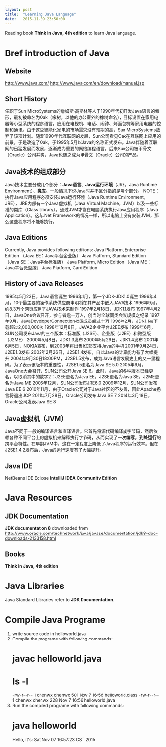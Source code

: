 ```yaml
---
layout: post
title:  "Learning Java Language"
date:   2015-11-09 23:50:00
---
```


Reading book **Think in Java, 4th edition** to learn Java language.

# Bref introduction of Java

## Website
http://www.java.com/
http://www.java.com/en/download/manual.jsp

## Short History
任职于Sun MicroSystems的詹姆斯·高斯林等人于1990年代初开发Java语言的雏形，最初被命名为Oak（橡树，以他的办公室外的橡树命名），目标设置在家用电器等小型系统的程序语言，应用在电视机、电话、闹钟、烤面包机等家用电器的控制和通讯。由于这些智能化家电的市场需求没有预期的高，Sun MicroSystems放弃了该项计划。随着1990年代互联网的发展，Sun公司看见Oak在互联网上应用的前景，于是改造了Oak，于1995年5月以Java的名称正式发布。Java伴随着互联网的迅猛发展而发展，逐渐成为重要的网络编程语言。后来Sun公司被甲骨文（Oracle）公司并购，Java也随之成为甲骨文（Oracle）公司的产品。

## Java技术的组成部分
Java技术主要分成几个部分：**Java语言**、**Java运行环境**（JRE，Java Runtime Environment）、**类库**。一般情况下说Java时并不区分指的是哪个部分。
NOTE：执行Java应用程序必须安装Java运行环境（Java Runtime Environment，JRE），JRE内部有一个Java虚拟机（Java Virtual Machine，JVM）以及一些标准的类库（Class Library）。通过JVM才能在电脑系统执行Java应用程序（Java Application）。这与.Net Framework的情况一样，所以电脑上没有安装JVM，那么这些程序将不能够执行。

## Java Editions
Currently, Java provides following editions:
    Java Platform, Enterprise Edition （Java EE：Java平台企业版）
    Java Platform, Standard Edition （Java SE：Java平台标准版）
    Java Platform, Micro Edition （Java ME：Java平台微型版）
    Java Platform, Card Edition

## History of Java Releases
1995年5月23日，Java语言诞生
1996年1月，第一个JDK-JDK1.0诞生
1996年4月，10个最主要的操作系统供应商申明将在其产品中嵌入JAVA技术
1996年9月，约8.3万个网页应用了JAVA技术来制作
1997年2月18日，JDK1.1发布
1997年4月2日，JavaOne会议召开，参与者逾一万人，创当时全球同类会议规模之纪录
1997年9月，JavaDeveloperConnection社区成员超过十万
1998年2月，JDK1.1被下载超过2,000,000次
1998年12月8日，JAVA2企业平台J2EE发布
1999年6月，SUN公司发布Java的三个版本：标准版（J2SE）、企业版（J2EE）和微型版（J2ME）
2000年5月8日，JDK1.3发布
2000年5月29日，JDK1.4发布
2001年6月5日，NOKIA宣布，到2003年将出售1亿部支持Java的手机
2001年9月24日，J2EE1.3发布
2002年2月26日，J2SE1.4发布，自此Java的计算能力有了大幅提升
2004年9月30日18:00PM，J2SE1.5发布，成为Java语言发展史上的又一里程碑。为了表示该版本的重要性，J2SE1.5更名为Java SE 5.0
2005年6月，JavaOne大会召开，SUN公司公开Java SE 6。此时，Java的各种版本已经更名，以取消其中的数字2：J2EE更名为Java EE，J2SE更名为Java SE，J2ME更名为Java ME
2006年12月，SUN公司发布JRE6.0
2009年12月，SUN公司发布Java EE 6
2010年11月，由于Oracle公司对于Java社区的不友善，因此Apache扬言将退出JCP
2011年7月28日，Oracle公司发布Java SE 7
2014年3月18日，Oracle公司发表Java SE 8

## Java虚拟机（JVM）
Java不同于一般的编译语言和直译语言。它首先将源代码编译成字节码，然后依赖各种不同平台上的虚拟机来解释执行字节码，从而实现了**一次编写，到处运行**的跨平台特性。在早期JVM中，这在一定程度上降低了Java程序的运行效率。但在J2SE1.4.2发布后，Java的运行速度有了大幅提升。


## Java IDE
NetBeans IDE
Eclipse
**IntelliJ IDEA Community Edition**

# Java Resources

## JDK Documentation
**JDK documentation 8** downloaded from http://www.oracle.com/technetwork/java/javase/documentation/jdk8-doc-downloads-2133158.html

## Books
**Think in Java, 4th edition**


# Java Libraries

Java Standard Libraries refer to **JDK Documentation**.


# Compile Java Programe
1) write source code in helloworld.java
2) Compile the programe with following commands:
   # javac helloworld.java
   # ls -l
     -rw-r--r-- 1 chenwx chenwx 501 Nov  7 16:56 helloworld.class
     -rw-r--r-- 1 chenwx chenwx 228 Nov  7 16:56 helloworld.java
3) Run the compiled programe with following commands:
   # java helloworld
     Hello, it's: 
     Sat Nov 07 16:57:23 CST 2015

